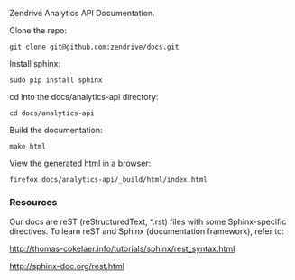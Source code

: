 Zendrive Analytics API Documentation.

Clone the repo:
```
git clone git@github.com:zendrive/docs.git
```

Install sphinx:
```
sudo pip install sphinx
```

cd into the docs/analytics-api directory:
```
cd docs/analytics-api
```

Build the documentation:
```
make html
```

View the generated html in a browser:
```
firefox docs/analytics-api/_build/html/index.html
```

### Resources

Our docs are reST (reStructuredText, *.rst) files with some Sphinx-specific directives.
To learn reST and Sphinx (documentation framework), refer to:

http://thomas-cokelaer.info/tutorials/sphinx/rest_syntax.html

http://sphinx-doc.org/rest.html
